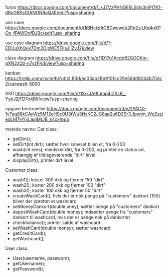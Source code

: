 furps		https://docs.google.com/document/d/1_xJZVzPHNGE6L9zis3mPI7K1-dBuG6KsGtANON6oQ4E/edit?usp=sharing

use case	https://docs.google.com/document/d/1jBHcizlAGBDwcwdu2Rn2ziLKq4nXPOo_fPAWOyfBJBc/edit?usp=sharing

use case diagram https://drive.google.com/file/d/1-EDUuXhQuk7Dm2OlpWE5FIiaJIIZvJ2j/view

class diagram https://drive.google.com/file/d/1D17g1Acdq92GOGKm-qXN2zQz-n7szFKd/view?usp=sharing

kanban 	https://trello.com/invite/b/NdtzLB3d/ec03ab28b9101cc29e56dd8244b70dc2/carwash-5000

SSD   https://drive.google.com/file/d/1SrkJARtutap4iZXzB_-YyeJ2jFD7o4jW/view?usp=sharing

opgave beskrivelse https://docs.google.com/document/d/e/2PACX-1vTaq88kCAyWz5M12eHSc0U3tWu3HsKC2JG8ap2u6DZSr3_1pwtm_WeZszjedLM7HYxLaoiMtJB_s4cx/pub

metode navne:
Car class:
- getDirt();
- setDirt(int dirt);    sætter hvor snavset bilen er, fra 0-200
- wash(int rens);       mindsker dirt, fra 0-200, og printer en status ud, afhængig af tilblageværende "dirt" level.
- displayDirt();      printer dirt level

Customer class:
- wash1();            koster 300 dkk og fjerner 150 "dirt"
- wash2();            koster 200 dkk og fjerner 100 "dirt"
- wash3();            koster 100 dkk og fjerner 50 "dirt"
- createWashCard();     hvis der er nok penge på "customers" dankort (150) bliver der oprettet et washcard
- setMoneyDankort(double oney);     sætter penge på "customers" dankort
- depositWashCard(double money);    indsætter penge fra "customers" dankort til washcard, hvis der er penge nok på dankortet
- checkbalance();     printer saldo af washcard
- setWashCard(double money);     sætter washcard
- getCreditCard();
- getWashcard();

User class:
- User(username, password);
- getUsername();
- getPassword();
